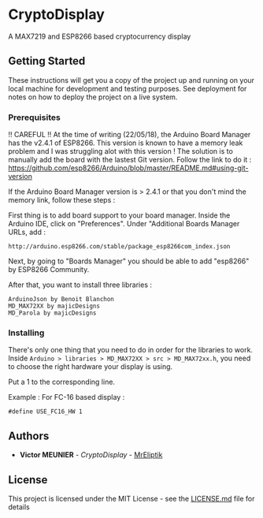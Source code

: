 # CryptoDisplay
A MAX7219 and ESP8266 based cryptocurrency display

## Getting Started

These instructions will get you a copy of the project up and running on your local machine for development and testing purposes. See deployment for notes on how to deploy the project on a live system.

### Prerequisites

!! CAREFUL !! At the time of writing (22/05/18), the Arduino Board Manager has the v2.4.1 of ESP8266. This version is known to have a memory leak problem and I was struggling alot with this version ! The solution is to manually add the board with the lastest Git version. Follow the link to do it : https://github.com/esp8266/Arduino/blob/master/README.md#using-git-version

If the Arduino Board Manager version is > 2.4.1 or that you don't mind the memory link, follow these steps  :

First thing is to add board support to your board manager. Inside the Arduino IDE, click on "Preferences". Under "Additional Boards Manager URLs, add : 

```
http://arduino.esp8266.com/stable/package_esp8266com_index.json
```

Next, by going to "Boards Manager" you should be able to add "esp8266" by ESP8266 Community.

After that, you want to install three libraries : 
```
ArduinoJson by Benoit Blanchon
MD_MAX72XX by majicDesigns
MD_Parola by majicDesigns
```


### Installing

There's only one thing that you need to do in order for the libraries to work.
Inside ```Arduino > libraries > MD_MAX72XX > src > MD_MAX72xx.h```, you need to choose the right hardware your display is using.

Put a 1 to the corresponding line.

Example :
For FC-16 based display :
```
#define	USE_FC16_HW	1
```


## Authors

* **Victor MEUNIER** - *CryptoDisplay* - [MrEliptik](https://github.com/MrEliptik)


## License

This project is licensed under the MIT License - see the [LICENSE.md](LICENSE.md) file for details
